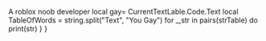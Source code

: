 A roblox noob developer
local gay= CurrentTextLable.Code.Text
local TableOfWords = string.split("Text", "You Gay")
for _,str in pairs(strTable) do
   print(str)
}
  }
